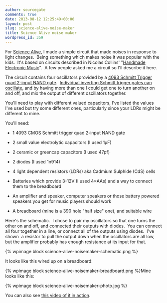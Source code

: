 ```yaml
---
author: sourcegate
comments: true
date: 2013-08-12 12:25:49+00:00
layout: post
slug: science-alive-noise-maker
title: Science Alive noise maker
wordpress_id: 359
---
```


For [Science Alive](https://www.facebook.com/Science4Everyone), I made a simple circuit that made noises in response to light changes.  Being something which makes noise it was popular with the kids.  It's based on circuits described in Nicolas Collins' "[Handmade Electronic Music](http://www.nicolascollins.com/handmade.htm)".  A few people asked me a circuit so I'll describe it here.

The circuit contains four oscillators provided by a [4093 Schmitt Trigger quad 2-input NAND gate](http://www.ti.com/lit/ds/symlink/cd4093bc.pdf‎).  [Individual inverting Schmitt trigger gates can oscillate](http://www.fairchildsemi.com/an/AN/AN-118.pdf), and by having more than one I could get one to turn another on and off, and mix the output of different oscillators together.

You'll need to play with different valued capacitors, I've listed the values I've used but try some different ones, particularly since your LDRs might be different to mine.

You'll need:



	
  * 1 4093 CMOS Schmitt trigger quad 2-input NAND gate

	
  * 2 small value electrolytic capacitors (I used 1µF)

	
  * 2 ceramic or greencap capacitors (I used 47pf)

	
  * 2 diodes (I used 1n914)

	
  * 4 light dependent resistors (LDRs) aka Cadmium Sulphide (CdS) cells

	
  * Batteries which provide 3-12V (I used 4×AAs) and a way to connect them to the breadboard

	
  * An amplifier and speaker, computer speakers or those battery powered speakers you get for music players should work

	
  * A breadboard (mine is a 390 hole "half size" one), and suitable wire


Here's the schematic.  I chose to pair my oscillators so that one turns the other on and off, and connected their outputs with diodes.  You can connect all four together in a line, or connect all of the outputs using diodes.  I've shown  a resistor to pull the output down when the oscillators are all low, but the amplifier probably has enough resistance at its input for that.

{% wpimage block science-alive-noisemaker-schematic.png %}

It looks like this wired up on a breadboard:

{% wpimage block science-alive-noisemaker-breadboard.png %}Mine looks like this:

{% wpimage block science-alive-noisemaker-photo.jpg %}

You can also see [this video of it in action](http://tinypic.com/r/144a5vd/5).
